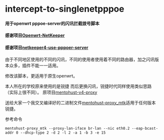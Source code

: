 # intercept-to-singlenetpppoe
#### 用于openwrt pppoe-server的闪讯拦截拨号脚本

#### 感谢项目[Openwrt-NetKeeper](https://github.com/miao1007/Openwrt-NetKeeper)

#### 感谢项目[netkeeper4-use-pppoer-server](https://github.com/miao1007/Openwrt-NetKeeper/tree/master/netkeeper4-use-pppoer-server)

由于不同地区使用的不同的闪讯，不同的使用者使用着不同的路由器，加之闪讯版本众多，插件不能一一适用。

修改该脚本，更适用于原生openwrt。

本人所在的学校原来使用的是锐捷 而后更换闪讯，锐捷时代同样使用类似思路（实际上很不同）。 原项目[mentohust-v4-proxy](https://github.com/updateing/mentohust-v4-proxy)

送给大家一个我交叉编译好的二进制文件[mentohust-proxy_mtk](https://github.com/F-Light/intercept-to-singlenetpppoe/blob/master/mentohust-proxy_mtk)适用于任何版本锐捷。

参考命令
```
mentohust-proxy_mtk --proxy-lan-iface br-lan --nic eth0.2 --eap-bcast-addr 0 --dhcp-type 2 -d 2 -l 2 -a 1 -b 3 -e 15
```
